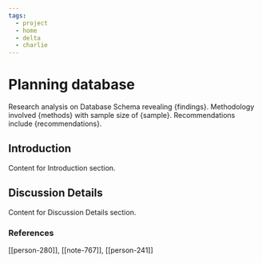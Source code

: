 ```yaml
---
tags:
  - project
  - home
  - delta
  - charlie
---
```


# Planning database

Research analysis on Database Schema revealing {findings}. Methodology involved {methods} with sample size of {sample}. Recommendations include {recommendations}.

## Introduction

Content for Introduction section.

## Discussion Details

Content for Discussion Details section.


### References
[[person-280]], [[note-767]], [[person-241]]
